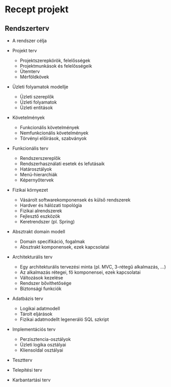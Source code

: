 # Recept projekt

Rendszerterv
---
- A rendszer célja
- Projekt terv
  - Projektszerepkörök, felelősségek
  - Projektmunkások és felelősségeik
  - Ütemterv
  - Mérföldkövek
- Üzleti folyamatok modellje
  - Üzleti szereplők
  - Üzleti folyamatok
  - Üzleti entitások
- Követelmények
  - Funkcionális követelmények
  - Nemfunkcionális követelmények
  - Törvényi előírások, szabványok 
- Funkcionális terv
  - Rendszerszereplők
  - Rendszerhasználati esetek és lefutásaik
  - Határosztályok
  - Menü-hierarchiák
  - Képernyőtervek
- Fizikai környezet
  - Vásárolt softwarekomponensek és külső rendszerek
  - Hardver és hálózati topológia
  - Fizikai alrendszerek
  - Fejlesztő eszközök
  - Keretrendszer (pl. Spring)
- Absztrakt domain modell
  - Domain specifikáció, fogalmak
  - Absztrakt komponensek, ezek kapcsolatai
  
- Architekturális terv
  - Egy architekturális tervezési minta (pl. MVC, 3-rétegű alkalmazás, …)
  - Az alkalmazás rétegei, fő komponensei, ezek kapcsolatai
  - Változások kezelése
  - Rendszer bővíthetősége
  - Biztonsági funkciók
  
- Adatbázis terv
  - Logikai adatmodell
  - Tárolt eljárások
  - Fizikai adatmodellt legeneráló SQL szkript
  
- Implementációs terv
  - Perzisztencia-osztályok
  - Üzleti logika osztályai
  - Kliensoldal osztályai
  
- Tesztterv
 
- Telepítési terv

- Karbantartási terv
